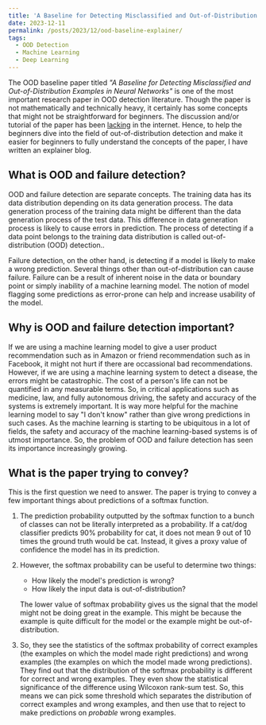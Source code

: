```yaml
---
title: 'A Baseline for Detecting Misclassified and Out-of-Distribution Examples in Neural Networks: An Explainer'
date: 2023-12-11
permalink: /posts/2023/12/ood-baseline-explainer/
tags:
  - OOD Detection
  - Machine Learning
  - Deep Learning
---
```


The OOD baseline paper titled _"A Baseline for Detecting Misclassified and Out-of-Distribution Examples in Neural Networks"_ is one of the most important research paper in OOD detection literature. Though the paper is not mathematically and technically heavy, it certainly has some concepts that might not be straightforward for beginners. The discussion and/or tutorial of the paper has been [lacking](https://www.reddit.com/r/MachineLearning/comments/13wcopl/d_has_anyone_read_an_old_paper_called_baseline/) in the internet. Hence, to help the beginners dive into the field of out-of-distribution detection and make it easier for beginners to fully understand the concepts of the paper, I have written an explainer blog. 

## What is OOD and failure detection?
OOD and failure detection are separate concepts. The training data has its data distribution depending on its data generation process. The data generation process of the training data might be different than the data generation process of the test data. This difference in data generation process is likely to cause errors in prediction. The process of detecting if a data point belongs to the training data distribution is called out-of-distribution (OOD) detection..

Failure detection, on the other hand, is detecting if a model is likely to make a wrong prediction. Several things other than out-of-distribution can cause failure. Failure can be a result of inherent noise in the data or boundary point or simply inability of a machine learning model. The notion of model flagging some predictions as error-prone can help and increase usability of the model. 

##  Why is OOD and failure detection important?
If we are using a machine learning model to give a user product recommendation such as in Amazon or friend recommendation such as in Facebook, it might not hurt if there are occassional bad recommendations. However, if we are using a machine learning system to detect a disease, the errors might be catastrophic. The cost of a person's life can not be quantified in any measurable terms. So, in critical applications such as medicine, law, and fully autonomous driving, the safety and accuracy of the systems is extremely important. It is way more helpful for the machine learning model to say "I don't know" rather than give wrong predictions in such cases. As the machine learning is starting to be ubiquitous in a lot of fields, the safety and accuracy of the machine learning-based systems is of utmost importance. So, the problem of OOD and failure detection has seen its importance increasingly growing.

##  What is the paper trying to convey?
This is the first question we need to answer. The paper is trying to convey a few important things about predictions of a softmax function.
1. The prediction probability outputted by the softmax function to a bunch of classes can not be literally interpreted as a probability. If a cat/dog classifier predicts 90% probability for cat, it does not mean 9 out of 10 times the ground truth would be cat. Instead, it gives a proxy value of confidence the model has in its prediction.
2. However, the softmax probability can be useful to determine two things:
    - How likely the model's prediction is wrong?
    - How likely the input data is out-of-distribution?
    
    The lower value of softmax probability gives us the signal that the model might not be doing great in the example. This might be because the example is quite difficult for the model or the example might be out-of-distribution.
3. So, they see the statistics of the softmax probability of correct examples (the examples on which the model made right predictions) and wrong examples (the examples on which the model made wrong predictions). They find out that the distribution of the softmax probability is different for correct and wrong examples. They even show the statistical significance of the difference using Wilcoxon rank-sum test. So, this means we can pick some threshold which separates the distribution of correct examples and wrong examples, and then use that to reject to make predictions on _probable_ wrong examples.


